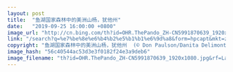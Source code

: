 ```yaml
---
layout: post
title:  "鱼湖国家森林中的美洲山杨，犹他州"
date:   "2019-09-25 16:00:00 +0800"
image_url: "http://cn.bing.com/th?id=OHR.ThePando_ZH-CN5991870639_1920x1080.jpg&rf=LaDigue_1920x1080.jpg&pid=hp"
link: "/search?q=%e7%be%8e%e6%b4%b2%e5%b1%b1%e6%9d%a8&form=hpcapt&mkt=zh-cn"
copyright: "鱼湖国家森林中的美洲山杨，犹他州  (© Don Paulson/Danita Delimont)"
image_hash: "56c40544ac53d3e3f0182f24e3a9deb6"
image_filename: "th?id=OHR.ThePando_ZH-CN5991870639_1920x1080.jpg&rf=LaDigue_1920x1080.jpg&pid=hp"
---
```

